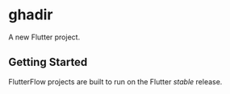 # ghadir

A new Flutter project.

## Getting Started

FlutterFlow projects are built to run on the Flutter _stable_ release.
